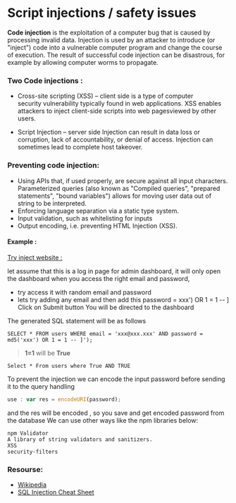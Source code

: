 # Script injections / safety issues 

**Code injection** is the exploitation of a computer bug that is caused by processing invalid data. Injection is used by an attacker to introduce (or "inject") code into a vulnerable computer program and change the course of execution. The result of successful code injection can be disastrous, for example by allowing computer worms to propagate.

### Two Code injections :
* Cross-site scripting (XSS) – client side
is a type of computer security vulnerability typically found in web applications. XSS enables attackers to inject client-side scripts into web pagesviewed by other users. 

* Script Injection – server side
Injection can result in data loss or corruption, lack of accountability, or denial of access. Injection can sometimes lead to complete host takeover.


### Preventing code injection:
* Using APIs that, if used properly, are secure against all input characters. Parameterized queries (also known as "Compiled queries", "prepared statements", "bound variables") allows for moving user data out of string to be interpreted.
* Enforcing language separation via a static type system.
* Input validation, such as whitelisting for inputs
* Output encoding, i.e. preventing HTML Injection (XSS).


#### Example :

[Try inject website :](http://www.techpanda.org/dashboard.php)


let assume that this is a log in page for admin dashboard, it will only open the dashboard when you access the right email and password,
- try access it with random email and password
- lets try adding any email and then add this password = xxx') OR 1 = 1 -- ]
Click on Submit button
You will be directed to the dashboard

The generated SQL statement will be as follows

`SELECT * FROM users WHERE email = 'xxx@xxx.xxx' AND password = md5('xxx') OR 1 = 1 -- ]');`

> **1=1** will be **True**

`Select * From users where True AND TRUE `


To prevent the injection we can encode the input password before sending it to the query handling
```js
use : var res = encodeURI(password);
```
and the res will be encoded , so you save and get encoded password from the database
We can use other ways like the npm libraries below:  
```
npm Validator
A library of string validators and sanitizers.
XSS
security-filters
```
### Resourse:
- [Wikipedia](https://en.wikipedia.org/wiki/SQL_injection)
- [SQL Injection Cheat Sheet](https://www.veracode.com/security/sql-injection)
